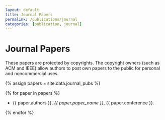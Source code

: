 ```yaml
---
layout: default
title: Journal Papers
permalink: /publications/journal
categories: [publication, journal]
---
```


# Journal Papers

These papers are protected by copyrights. The copyright owners (such as ACM and IEEE) allow authors to post own papers to the public for personal and noncommercial uses.

{% assign papers = site.data.journal_pubs %}

{% for paper in papers %}

- {{ paper.authors }}, *{{ paper.paper_name }}*, {{ paper.conference }}.

{% endfor %}